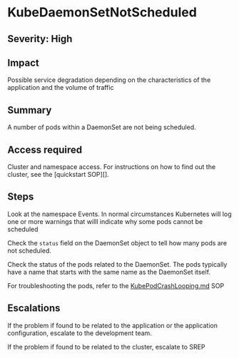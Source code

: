 # KubeDaemonSetNotScheduled

## Severity: High

## Impact

Possible service degradation depending on the characteristics of the application and the volume of traffic

## Summary

A number of pods within a DaemonSet are not being scheduled.

## Access required

Cluster and namespace access. For instructions on how to find out the cluster, see the [quickstart SOP][].

## Steps

Look at the namespace Events. In normal circumstances Kubernetes will log one or more warnings that willl indicate why some pods cannot be scheduled

Check the `status` field on the DaemonSet object to tell how many pods are not scheduled.

Check the status of the pods related to the DaemonSet. The pods typically have a name that starts with the same name as the DaemonSet itself.

For troubleshooting the pods, refer to the [KubePodCrashLooping.md](KubePodCrashLooping.md) SOP

## Escalations

If the problem if found to be related to the application or the application configuration, escalate to the development team.

If the problem if found to be related to the cluster, escalate to SREP
